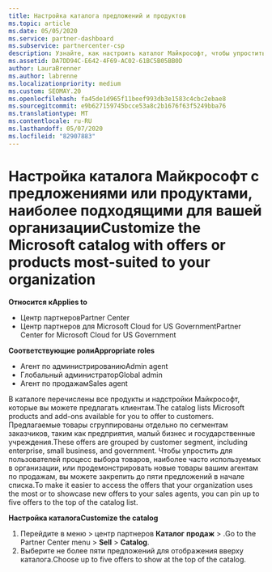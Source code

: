 ```yaml
---
title: Настройка каталога предложений и продуктов
ms.topic: article
ms.date: 05/05/2020
ms.service: partner-dashboard
ms.subservice: partnercenter-csp
description: Узнайте, как настроить каталог Майкрософт, чтобы упростить доступ к предложениям партнеров или продуктам, которые в большинстве случаев используются в вашей организации.
ms.assetid: DA7DD94C-E642-4F69-AC02-61BC5B05BB0D
author: LauraBrenner
ms.author: labrenne
ms.localizationpriority: medium
ms.custom: SEOMAY.20
ms.openlocfilehash: fa45de1d965f11beef993db3e1583c4cbc2ebae8
ms.sourcegitcommit: e9b627159745bcce53a8c2b1676f63f5249bba76
ms.translationtype: MT
ms.contentlocale: ru-RU
ms.lasthandoff: 05/07/2020
ms.locfileid: "82907883"
---
```

# <a name="customize-the-microsoft-catalog-with-offers-or-products-most-suited-to-your-organization"></a><span data-ttu-id="ac8c1-103">Настройка каталога Майкрософт с предложениями или продуктами, наиболее подходящими для вашей организации</span><span class="sxs-lookup"><span data-stu-id="ac8c1-103">Customize the Microsoft catalog with offers or products most-suited to your organization</span></span>

<span data-ttu-id="ac8c1-104">**Относится к**</span><span class="sxs-lookup"><span data-stu-id="ac8c1-104">**Applies to**</span></span>

-  <span data-ttu-id="ac8c1-105">Центр партнеров</span><span class="sxs-lookup"><span data-stu-id="ac8c1-105">Partner Center</span></span>
-  <span data-ttu-id="ac8c1-106">Центр партнеров для Microsoft Cloud for US Government</span><span class="sxs-lookup"><span data-stu-id="ac8c1-106">Partner Center for Microsoft Cloud for US Government</span></span>

<span data-ttu-id="ac8c1-107">**Соответствующие роли**</span><span class="sxs-lookup"><span data-stu-id="ac8c1-107">**Appropriate roles**</span></span>

- <span data-ttu-id="ac8c1-108">Агент по администрированию</span><span class="sxs-lookup"><span data-stu-id="ac8c1-108">Admin agent</span></span>
- <span data-ttu-id="ac8c1-109">Глобальный администратор</span><span class="sxs-lookup"><span data-stu-id="ac8c1-109">Global admin</span></span>
- <span data-ttu-id="ac8c1-110">Агент по продажам</span><span class="sxs-lookup"><span data-stu-id="ac8c1-110">Sales agent</span></span>

<span data-ttu-id="ac8c1-111">В каталоге перечислены все продукты и надстройки Майкрософт, которые вы можете предлагать клиентам.</span><span class="sxs-lookup"><span data-stu-id="ac8c1-111">The catalog lists Microsoft products and add-ons available for you to offer to customers.</span></span> <span data-ttu-id="ac8c1-112">Предлагаемые товары сгруппированы отдельно по сегментам заказчиков, таким как предприятия, малый бизнес и государственные учреждения.</span><span class="sxs-lookup"><span data-stu-id="ac8c1-112">These offers are grouped by customer segment, including enterprise, small business, and government.</span></span> <span data-ttu-id="ac8c1-113">Чтобы упростить для пользователей процесс выбора товаров, наиболее часто используемых в организации, или продемонстрировать новые товары вашим агентам по продажам, вы можете закрепить до пяти предложений в начале списка.</span><span class="sxs-lookup"><span data-stu-id="ac8c1-113">To make it easier to access the offers that your organization uses the most or to showcase new offers to your sales agents, you can pin up to five offers to the top of the catalog list.</span></span>

<span data-ttu-id="ac8c1-114">**Настройка каталога**</span><span class="sxs-lookup"><span data-stu-id="ac8c1-114">**Customize the catalog**</span></span>

1.  <span data-ttu-id="ac8c1-115">Перейдите в меню &gt; центр партнеров **Каталог** **продаж** &gt; .</span><span class="sxs-lookup"><span data-stu-id="ac8c1-115">Go to the Partner Center menu &gt; **Sell** &gt; **Catalog**.</span></span>
2.  <span data-ttu-id="ac8c1-116">Выберите не более пяти предложений для отображения вверху каталога.</span><span class="sxs-lookup"><span data-stu-id="ac8c1-116">Choose up to five offers to show at the top of the catalog.</span></span>

